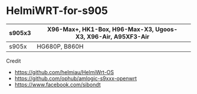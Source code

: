 # HelmiWRT-for-s905

<html>
<body>
<!--StartFragment-->

s905x3 |X96-Max+, HK1-Box, H96-Max-X3, Ugoos-X3, X96-Air, A95XF3-Air
-- | -- |
s905x | HG680P, B860H

<!--EndFragment-->
</body>
</html>

Credit
- https://github.com/helmiau/HelmiWrt-OS
- https://github.com/ophub/amlogic-s9xxx-openwrt
- https://www.facebook.com/sibondt
